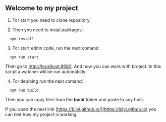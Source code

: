 ## Welcome to my project

1. For start you need to clone repository.

2. Then you need to instal packages: 

```
  npm install
```
3. For start editin code, run the next comand: 

```
  npm run start
```
Then go to [http://localhost:8080](http://localhost:8080).
And now you can work with broject.
In this script a watcher will be run automaticly.

4. For deploing run the next comand: 
```
  npm run build
```
Then you can copy files from the **build** folder and paste to any host.


If you open the next link [https://bilyi.github.io/](https://bilyi.github.io) you can test how my project is working.
